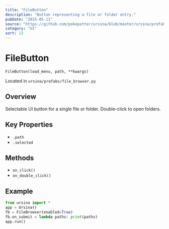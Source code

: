 ```yaml
---
title: "FileButton"
description: "Button representing a file or folder entry."
pubDate: "2025-05-11"
source: "https://github.com/pokepetter/ursina/blob/master/ursina/prefabs/file_browser.py"
category: "UI"
sort: 13
---
```


# FileButton

`FileButton(load_menu, path, **kwargs)`

Located in `ursina/prefabs/file_browser.py`

## Overview

Selectable UI button for a single file or folder. Double-click to open folders.

## Key Properties

- `.path`
- `.selected`  

## Methods

- `on_click()`
- `on_double_click()`

## Example

```python
from ursina import *
app = Ursina()
fb = FileBrowser(enabled=True)
fb.on_submit = lambda paths: print(paths)
app.run()
```